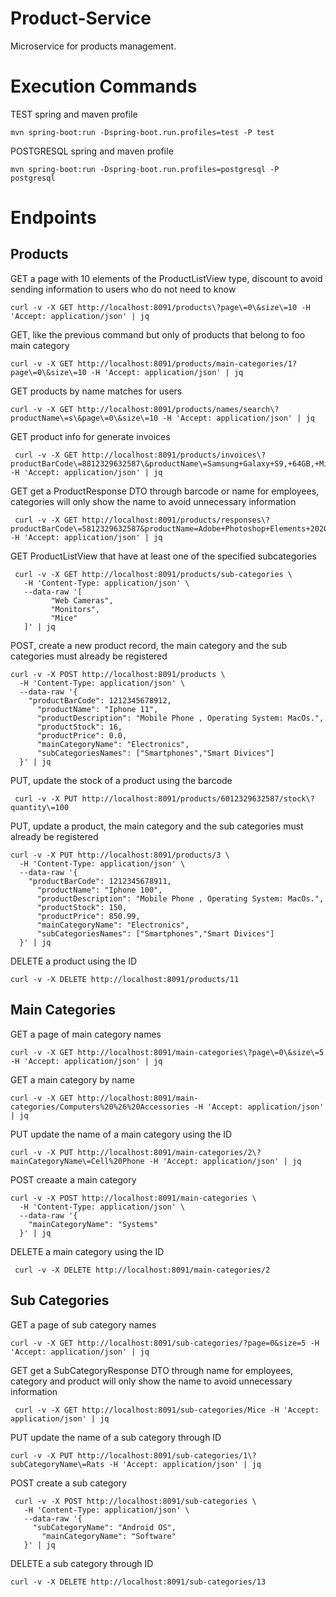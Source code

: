 # Product-Service

Microservice for products management.

# Execution Commands

TEST spring and maven profile

    mvn spring-boot:run -Dspring-boot.run.profiles=test -P test

POSTGRESQL spring and maven profile

    mvn spring-boot:run -Dspring-boot.run.profiles=postgresql -P postgresql


# Endpoints

## Products

GET a page with 10 elements of the ProductListView type, discount to avoid sending information to users who do not need to know

    curl -v -X GET http://localhost:8091/products\?page\=0\&size\=10 -H 'Accept: application/json' | jq

GET, like the previous command but only of products that belong to foo main category

    curl -v -X GET http://localhost:8091/products/main-categories/1?page\=0\&size\=10 -H 'Accept: application/json' | jq

GET products by name matches for users

    curl -v -X GET http://localhost:8091/products/names/search\?productName\=s\&page\=0\&size\=10 -H 'Accept: application/json' | jq

GET product info for generate invoices

     curl -v -X GET http://localhost:8091/products/invoices\?productBarCode\=8812329632587\&productName\=Samsung+Galaxy+S9,+64GB,+Midnight+Black -H 'Accept: application/json' | jq

GET get a ProductResponse DTO through barcode or name for employees, categories will only show the name to avoid unnecessary information

     curl -v -X GET http://localhost:8091/products/responses\?productBarCode\=5812329632587&productName=Adobe+Photoshop+Elements+2020 -H 'Accept: application/json' | jq

GET ProductListView that have at least one of the specified subcategories

     curl -v -X GET http://localhost:8091/products/sub-categories \
       -H 'Content-Type: application/json' \
       --data-raw '[
             "Web Cameras",
             "Monitors",
             "Mice"
       ]' | jq

POST, create a new product record, the main category and the sub categories must already be registered

    curl -v -X POST http://localhost:8091/products \
      -H 'Content-Type: application/json' \
      --data-raw '{
        "productBarCode": 1212345678912,
          "productName": "Iphone 11",
          "productDescription": "Mobile Phone , Operating System: MacOs.",
          "productStock": 16,
          "productPrice": 0.0,
          "mainCategoryName": "Electronics",
          "subCategoriesNames": ["Smartphones","Smart Divices"]
      }' | jq

PUT, update the stock of a product using the barcode

     curl -v -X PUT http://localhost:8091/products/6012329632587/stock\?quantity\=100

PUT, update a product, the main category and the sub categories must already be registered

    curl -v -X PUT http://localhost:8091/products/3 \
      -H 'Content-Type: application/json' \
      --data-raw '{
        "productBarCode": 1212345678911,
          "productName": "Iphone 100",
          "productDescription": "Mobile Phone , Operating System: MacOs.",
          "productStock": 150,
          "productPrice": 850.99,
          "mainCategoryName": "Electronics",
          "subCategoriesNames": ["Smartphones","Smart Divices"]
      }' | jq

DELETE a product using the ID

    curl -v -X DELETE http://localhost:8091/products/11



## Main Categories


GET a page of main category names

    curl -v -X GET http://localhost:8091/main-categories\?page\=0\&size\=5 -H 'Accept: application/json' | jq

GET a main category by name

    curl -v -X GET http://localhost:8091/main-categories/Computers%20%26%20Accessories -H 'Accept: application/json' | jq

PUT update the name of a main category using the ID

    curl -v -X PUT http://localhost:8091/main-categories/2\?mainCategoryName\=Cell%20Phone -H 'Accept: application/json' | jq

POST creaate a main category

    curl -v -X POST http://localhost:8091/main-categories \
      -H 'Content-Type: application/json' \
      --data-raw '{
        "mainCategoryName": "Systems"
      }' | jq

DELETE a main category using the ID

     curl -v -X DELETE http://localhost:8091/main-categories/2


## Sub Categories

GET a page of sub category names

    curl -v -X GET http://localhost:8091/sub-categories/?page=0&size=5 -H 'Accept: application/json' | jq

GET get a SubCategoryResponse DTO through name for employees, category and product will only show the name to avoid unnecessary information

     curl -v -X GET http://localhost:8091/sub-categories/Mice -H 'Accept: application/json' | jq

PUT update the name of a sub category through ID

    curl -v -X PUT http://localhost:8091/sub-categories/1\?subCategoryName\=Rats -H 'Accept: application/json' | jq

POST create a sub category

     curl -v -X POST http://localhost:8091/sub-categories \
       -H 'Content-Type: application/json' \
       --data-raw '{
         "subCategoryName": "Android OS",
           "mainCategoryName": "Software"
       }' | jq

DELETE a sub category through ID

    curl -v -X DELETE http://localhost:8091/sub-categories/13
